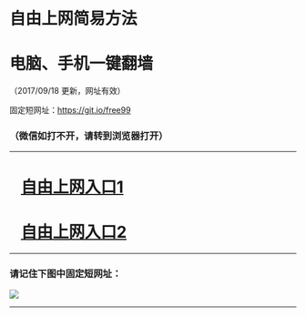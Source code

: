 ﻿# 自由上网简易方法

# 电脑、手机一键翻墙

（2017/09/18 更新，网址有效）

固定短网址：https://git.io/free99

### （微信如打不开，请转到浏览器打开）


***





# &nbsp;&nbsp; <a href="http://ft185825404.fwq-tz1005.info/fwqtz01.html?t=09180014113 " target="_blank">自由上网入口1</a>
# &nbsp;&nbsp; <a href="http://ft10215664.fwq-tz1006.info/fwqtz02.html?t=09180017207 " target="_blank">自由上网入口2</a>
***

### 请记住下图中固定短网址：

<img src="https://s3-us-west-2.amazonaws.com/fwq-1001/yjfq-20170905okok.png" /> 


***


